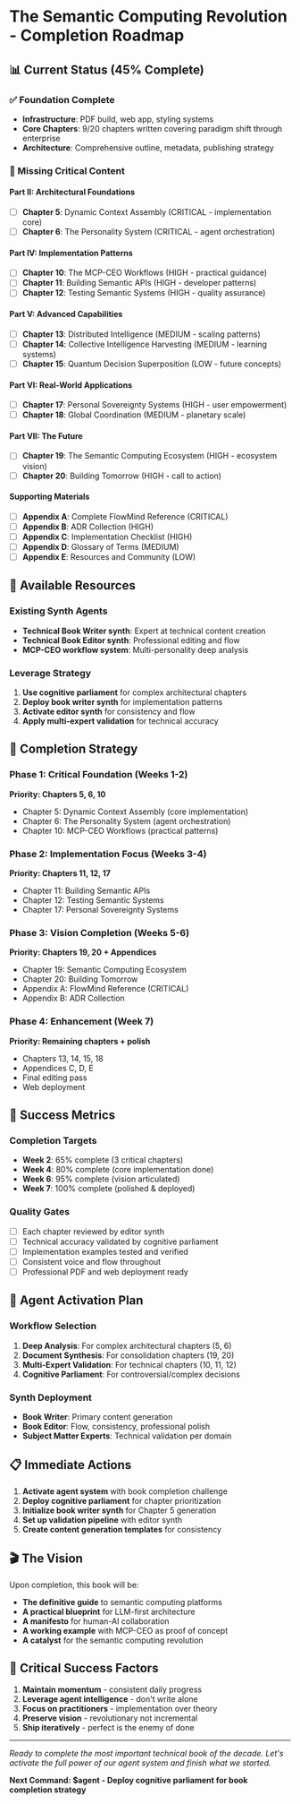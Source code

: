 # The Semantic Computing Revolution - Completion Roadmap

## 📊 Current Status (45% Complete)

### ✅ Foundation Complete
- **Infrastructure**: PDF build, web app, styling systems
- **Core Chapters**: 9/20 chapters written covering paradigm shift through enterprise
- **Architecture**: Comprehensive outline, metadata, publishing strategy

### 🎯 Missing Critical Content

#### Part II: Architectural Foundations
- [ ] **Chapter 5**: Dynamic Context Assembly (CRITICAL - implementation core)
- [ ] **Chapter 6**: The Personality System (CRITICAL - agent orchestration)

#### Part IV: Implementation Patterns  
- [ ] **Chapter 10**: The MCP-CEO Workflows (HIGH - practical guidance)
- [ ] **Chapter 11**: Building Semantic APIs (HIGH - developer patterns)
- [ ] **Chapter 12**: Testing Semantic Systems (HIGH - quality assurance)

#### Part V: Advanced Capabilities
- [ ] **Chapter 13**: Distributed Intelligence (MEDIUM - scaling patterns)
- [ ] **Chapter 14**: Collective Intelligence Harvesting (MEDIUM - learning systems)
- [ ] **Chapter 15**: Quantum Decision Superposition (LOW - future concepts)

#### Part VI: Real-World Applications
- [ ] **Chapter 17**: Personal Sovereignty Systems (HIGH - user empowerment)
- [ ] **Chapter 18**: Global Coordination (MEDIUM - planetary scale)

#### Part VII: The Future
- [ ] **Chapter 19**: The Semantic Computing Ecosystem (HIGH - ecosystem vision)
- [ ] **Chapter 20**: Building Tomorrow (HIGH - call to action)

#### Supporting Materials
- [ ] **Appendix A**: Complete FlowMind Reference (CRITICAL)
- [ ] **Appendix B**: ADR Collection (HIGH)
- [ ] **Appendix C**: Implementation Checklist (HIGH)
- [ ] **Appendix D**: Glossary of Terms (MEDIUM)
- [ ] **Appendix E**: Resources and Community (LOW)

## 🤖 Available Resources

### Existing Synth Agents
- **Technical Book Writer synth**: Expert at technical content creation
- **Technical Book Editor synth**: Professional editing and flow
- **MCP-CEO workflow system**: Multi-personality deep analysis

### Leverage Strategy
1. **Use cognitive parliament** for complex architectural chapters
2. **Deploy book writer synth** for implementation patterns
3. **Activate editor synth** for consistency and flow
4. **Apply multi-expert validation** for technical accuracy

## 🚀 Completion Strategy

### Phase 1: Critical Foundation (Weeks 1-2)
**Priority: Chapters 5, 6, 10**
- Chapter 5: Dynamic Context Assembly (core implementation)
- Chapter 6: The Personality System (agent orchestration) 
- Chapter 10: MCP-CEO Workflows (practical patterns)

### Phase 2: Implementation Focus (Weeks 3-4)
**Priority: Chapters 11, 12, 17**
- Chapter 11: Building Semantic APIs
- Chapter 12: Testing Semantic Systems
- Chapter 17: Personal Sovereignty Systems

### Phase 3: Vision Completion (Weeks 5-6)
**Priority: Chapters 19, 20 + Appendices**
- Chapter 19: Semantic Computing Ecosystem
- Chapter 20: Building Tomorrow
- Appendix A: FlowMind Reference (CRITICAL)
- Appendix B: ADR Collection

### Phase 4: Enhancement (Week 7)
**Priority: Remaining chapters + polish**
- Chapters 13, 14, 15, 18
- Appendices C, D, E
- Final editing pass
- Web deployment

## 🎯 Success Metrics

### Completion Targets
- **Week 2**: 65% complete (3 critical chapters)
- **Week 4**: 80% complete (core implementation done)
- **Week 6**: 95% complete (vision articulated)
- **Week 7**: 100% complete (polished & deployed)

### Quality Gates
- [ ] Each chapter reviewed by editor synth
- [ ] Technical accuracy validated by cognitive parliament
- [ ] Implementation examples tested and verified
- [ ] Consistent voice and flow throughout
- [ ] Professional PDF and web deployment ready

## 🧠 Agent Activation Plan

### Workflow Selection
1. **Deep Analysis**: For complex architectural chapters (5, 6)
2. **Document Synthesis**: For consolidation chapters (19, 20)
3. **Multi-Expert Validation**: For technical chapters (10, 11, 12)
4. **Cognitive Parliament**: For controversial/complex decisions

### Synth Deployment
- **Book Writer**: Primary content generation
- **Book Editor**: Flow, consistency, professional polish
- **Subject Matter Experts**: Technical validation per domain

## 📋 Immediate Actions

1. **Activate agent system** with book completion challenge
2. **Deploy cognitive parliament** for chapter prioritization
3. **Initialize book writer synth** for Chapter 5 generation
4. **Set up validation pipeline** with editor synth
5. **Create content generation templates** for consistency

## 🎬 The Vision

Upon completion, this book will be:
- **The definitive guide** to semantic computing platforms
- **A practical blueprint** for LLM-first architecture
- **A manifesto** for human-AI collaboration
- **A working example** with MCP-CEO as proof of concept
- **A catalyst** for the semantic computing revolution

## 🚨 Critical Success Factors

1. **Maintain momentum** - consistent daily progress
2. **Leverage agent intelligence** - don't write alone
3. **Focus on practitioners** - implementation over theory
4. **Preserve vision** - revolutionary not incremental
5. **Ship iteratively** - perfect is the enemy of done

---

*Ready to complete the most important technical book of the decade. Let's activate the full power of our agent system and finish what we started.*

**Next Command: $agent - Deploy cognitive parliament for book completion strategy**
